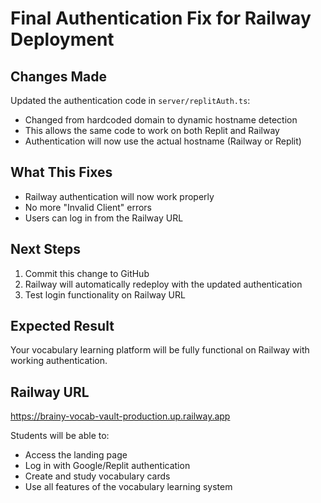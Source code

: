 # Final Authentication Fix for Railway Deployment

## Changes Made
Updated the authentication code in `server/replitAuth.ts`:
- Changed from hardcoded domain to dynamic hostname detection
- This allows the same code to work on both Replit and Railway
- Authentication will now use the actual hostname (Railway or Replit)

## What This Fixes
- Railway authentication will now work properly
- No more "Invalid Client" errors
- Users can log in from the Railway URL

## Next Steps
1. Commit this change to GitHub
2. Railway will automatically redeploy with the updated authentication
3. Test login functionality on Railway URL

## Expected Result
Your vocabulary learning platform will be fully functional on Railway with working authentication.

## Railway URL
https://brainy-vocab-vault-production.up.railway.app

Students will be able to:
- Access the landing page
- Log in with Google/Replit authentication
- Create and study vocabulary cards
- Use all features of the vocabulary learning system